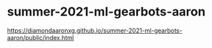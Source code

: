 # summer-2021-ml-gearbots-aaron

https://diamondaaronxg.github.io/summer-2021-ml-gearbots-aaron/public/index.html
